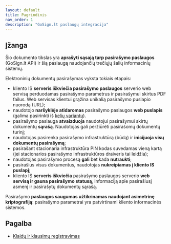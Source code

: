 ```yaml
---
layout: default
title: Pagrindinis
nav_order: 1
description: "GoSign.lt paslaugų integracija"
---
```


## Įžanga

Šio dokumento tikslas yra **aprašyti sąsają tarp pasirašymo paslaugos** (GoSign.lt API) ir šią paslaugą naudojančių trečiųjų šalių informacinių sistemų.

Elektroninių dokumentų pasirašymas vyksta tokiais etapais:
- kliento IS **serveris iškviečia pasirašymo paslaugos** serverio web servisą perduodamas pasirašymo parametrus ir pasirašymui skirtus PDF failus. Web servisas klientui grąžina unikalią pasirašymo puslapio nuorodą (URL);
- naudotojo **naršyklėje atidaromas** pasirašymo paslaugos **web puslapis** (galima pasirinkti iš [kelių variantų](sign-templates.md)).
- pasirašymo paslauga **atvaizduoja** naudotojui pasirašymui skirtų dokumentų **sąrašą**. Naudotojas gali peržiūrėti pasirašomų dokumentų turinį;
- naudotojas pasirenka pasirašymo infrastruktūrą (būdą) ir **inicijuoja visų dokumentų pasirašymą**;
- pasirašant stacionaria infrastruktūra PIN kodas suvedamas vieną kartą (jei stacionarios pasirašymo infrastruktūros draiveris tai leidžia);
- naudotojas pasirašymo procesą **gali** bet kada **nutraukti**;
- pasirašius visus dokumentus, naudotojas **nukreipiamas į kliento IS puslapį**;
- kliento IS **serveris iškviečia** pasirašymo paslaugos serverio **web servisą ir gauna pasirašymo statusą**, informaciją apie pasirašiusį asmenį ir pasirašytų dokumentų sąrašą.

Pasirašymo **paslaugos saugumas užtikrinamas naudojant asimetrinę kriptografiją**: pasirašymo parametrai yra patvirtinami kliento informacinės sistemos.

## Pagalba

* [Klaidų ir klausimų registravimas](https://github.com/registrucentras/gosign-api-integration/issues)
